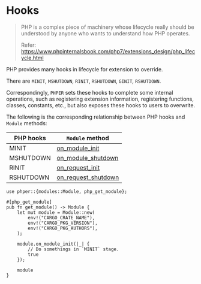 # Hooks

> PHP is a complex piece of machinery whose lifecycle really should be understood
> by anyone who wants to understand how PHP operates.
>
> Refer: <https://www.phpinternalsbook.com/php7/extensions_design/php_lifecycle.html>

PHP provides many hooks in lifecycle for extension to override.

There are `MINIT`, `MSHUTDOWN`, `RINIT`, `RSHUTDOWN`, `GINIT`, `RSHUTDOWN`.

Correspondingly, `PHPER` sets these hooks to complete some internal operations,
such as registering extension information, registering functions, classes,
constants, etc., but also exposes these hooks to users to overwrite.

 The following is the corresponding relationship between PHP hooks and `Module`
 methods:

| PHP hooks | `Module` method                                          |
| --------- | -------------------------------------------------------- |
| MINIT     | [on_module_init](phper::modules::Module::on_module_init) |
| MSHUTDOWN     | [on_module_shutdown](phper::modules::Module::on_module_shutdown) |
| RINIT     | [on_request_init](phper::modules::Module::on_request_init) |
| RSHUTDOWN     | [on_request_shutdown](phper::modules::Module::on_request_shutdown) |


```rust,no_run
use phper::{modules::Module, php_get_module};

#[php_get_module]
pub fn get_module() -> Module {
    let mut module = Module::new(
        env!("CARGO_CRATE_NAME"),
        env!("CARGO_PKG_VERSION"),
        env!("CARGO_PKG_AUTHORS"),
    );

    module.on_module_init(|_| {
        // Do somethings in `MINIT` stage.
        true
    });

    module
}
```
